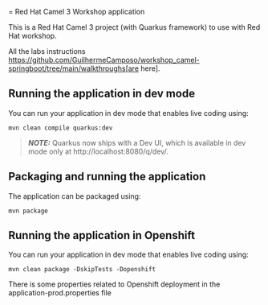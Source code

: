 = Red Hat Camel 3 Workshop application

This is a Red Hat Camel 3 project (with Quarkus framework) to use with Red Hat workshop. 

All the labs instructions https://github.com/GuilhermeCamposo/workshop_camel-springboot/tree/main/walkthroughs[are here].


## Running the application in dev mode

You can run your application in dev mode that enables live coding using:
```shell script
mvn clean compile quarkus:dev
```

> **_NOTE:_**  Quarkus now ships with a Dev UI, which is available in dev mode only at http://localhost:8080/q/dev/.

## Packaging and running the application

The application can be packaged using:
```shell script
mvn package
```

## Running the application in Openshift

You can run your application in dev mode that enables live coding using:
```shell script
mvn clean package -DskipTests -Dopenshift
```

There is some properties related to Openshift deployment in the application-prod.properties file
